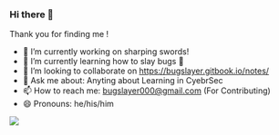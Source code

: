 ### Hi there 👋

Thank you for finding me !
<!--
**bugslayer000/bugslayer000** is a ✨ _special_ ✨ repository because its `README.md` (this file) appears on your GitHub profile.

Here are some ideas to get you started:
-->

- 🔭 I’m currently working on sharping swords!
- 🌱 I’m currently learning how to slay bugs :bug:
- 👯 I’m looking to collaborate on https://bugslayer.gitbook.io/notes/
- 💬 Ask me about: Anyting about Learning in CyebrSec
- 📫 How to reach me: bugslayer000@gmail.com (For Contributing)
- 😄 Pronouns: he/his/him

![](https://lh3.googleusercontent.com/onMeKsoEbXbBPL1SJd8ZOaLZCahstxD7Meuph0JK5BRFz1RTb_wObdejKAC6t1__6D93V92Veu49s5Eht1Z46VCSn_WL6ouqJQvFIQ5A_GAF9S3-nPJ4WTpYsSqUTYaTpXgwcOlXQFt07bb6KoKzfZenY53loc2SQZqM59Ht1uLL7yI5aF9-tss3bjUTBIPF0wZrLzp0ND2sNgfPCb03ULIhZTbhxYn0s9EEYxRLarytF8v5hy3ehqzOvPHyPzhXZfsCDera1vb9xpSf_jaOlR4jL5hfYzUuwtQgMOrvaSqPvr02Ly47JcIyBx_EhcyVIrTpvjK_U_5XCBt7cnojlZGH907MHgYIUkLc_FRsO5NL_rD30BSjPjk-ZxI6tYUqrxoNvc2nCjmVoYIBMKFnTSBYg92bbGlsA8Lh7PLfoqidpDIiiAkmF5JVis07LVh3A0Gbm6CGukG3E3wUXycZ_5tyoERWNsZWjOBQv2AdaWdOf4fjr7bj3J5J8gbbisFMQvct-0v4OaQWwZJglYeO1jsT02pg2oZrCXmEJ_mvgHIMzhSL_MyLRWuvTJ64pkyPYPipX3478bBhHCHBy71IZ6iHs84vZd_OTX3bGBHmw3MO5vkuSkAsy3QsJhMQrGWpa4nuTLJ1bzG-yRgUIXgSnolhonXuwDcws8G5HNTM1wQumFM5pQKaEhgu3yZP=s614-no?authuser=2)
